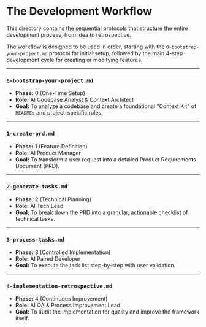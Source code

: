 # The Development Workflow

This directory contains the sequential protocols that structure the entire development process, from idea to retrospective.

The workflow is designed to be used in order, starting with the `0-bootstrap-your-project.md` protocol for initial setup, followed by the main 4-step development cycle for creating or modifying features.

---

### **`0-bootstrap-your-project.md`**
-   **Phase:** 0 (One-Time Setup)
-   **Role:** AI Codebase Analyst & Context Architect
-   **Goal:** To analyze a codebase and create a foundational "Context Kit" of `READMEs` and project-specific rules.

---

### **`1-create-prd.md`**
-   **Phase:** 1 (Feature Definition)
-   **Role:** AI Product Manager
-   **Goal:** To transform a user request into a detailed Product Requirements Document (PRD).

---

### **`2-generate-tasks.md`**
-   **Phase:** 2 (Technical Planning)
-   **Role:** AI Tech Lead
-   **Goal:** To break down the PRD into a granular, actionable checklist of technical tasks.

---

### **`3-process-tasks.md`**
-   **Phase:** 3 (Controlled Implementation)
-   **Role:** AI Paired Developer
-   **Goal:** To execute the task list step-by-step with user validation.

---

### **`4-implementation-retrospective.md`**
-   **Phase:** 4 (Continuous Improvement)
-   **Role:** AI QA & Process Improvement Lead
-   **Goal:** To audit the implementation for quality and improve the framework itself. 